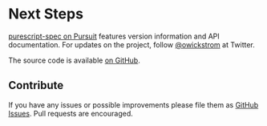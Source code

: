 # Next Steps

[purescript-spec on Pursuit](https://pursuit.purescript.org/packages/purescript-spec)
features version information and API documentation. For updates on the project,
follow [\@owickstrom](https://twitter.com/owickstrom) at Twitter.

The source code is available [on GitHub](https://github.com/purescript-spec/purescript-spec).

## Contribute

If you have any issues or possible improvements please file them as
[GitHub Issues](https://github.com/purescript-spec/purescript-spec/issues). Pull
requests are encouraged.
